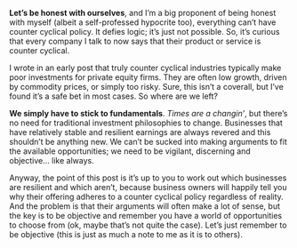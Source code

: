 <p><strong>Let&#8217;s be honest with ourselves</strong>, and I&#8217;m a big proponent of being honest with myself (albeit a self-professed hypocrite too), everything can&#8217;t have counter cyclical policy. It defies logic; it&#8217;s just not possible. So, it&#8217;s curious that every company I talk to now says that their product or service is counter cyclical.</p><p>I wrote in an early post that truly counter cyclical industries typically make poor investments for private equity firms. They are often low growth, driven by commodity prices, or simply too risky. Sure, this isn&#8217;t a coverall, but I&#8217;ve found it&#8217;s a safe bet in most cases. So where are we left?</p><p><strong>We simply have to stick to fundamentals</strong>. <em>Times are a changin&#8217;</em>, but there&#8217;s no need for traditional investment philosophies to change. Businesses that have relatively stable and resilient earnings are always revered and this shouldn&#8217;t be anything new. We can&#8217;t be sucked into making arguments to fit the available opportunities; we need to be vigilant, discerning and objective&#8230; like always.</p><p>Anyway, the point of this post is it&#8217;s up to you to work out which businesses are resilient and which aren&#8217;t, because business owners will happily tell you why their offering adheres to a counter cyclical policy regardless of reality. And the problem is that their arguments will often make a lot of sense, but the key is to be objective and remember you have a world of opportunities to choose from (ok, maybe that&#8217;s not quite the case). Let&#8217;s just remember to be objective (this is just as much a note to me as it is to others).</p>
